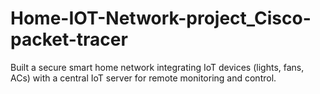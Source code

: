 # Home-IOT-Network-project_Cisco-packet-tracer
Built a secure smart home network integrating IoT devices (lights, fans, ACs) with a central IoT server for remote monitoring and control.
